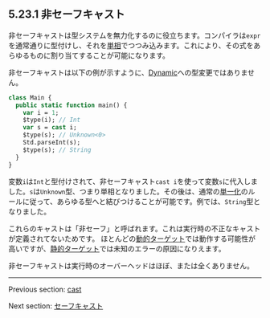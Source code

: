 ## 5.23.1 非セーフキャスト

非セーフキャストは型システムを無力化するのに役立ちます。コンパイラは`expr`を通常通りに型付けし、それを[単相](types-monomorph.md)でつつみ込みます。これにより、その式をあらゆるものに割り当てすることが可能になります。

非セーフキャストは以下の例が示すように、[Dynamic](types-dynamic.md)への型変更ではありません。

```haxe
class Main {
  public static function main() {
    var i = 1;
    $type(i); // Int
    var s = cast i;
    $type(s); // Unknown<0>
    Std.parseInt(s);
    $type(s); // String
  }
}
```

変数`i`は`Int`と型付けされて、非セーフキャスト`cast i`を使って変数`s`に代入しました。`s`は`Unknown`型、つまり単相となりました。その後は、通常の[単一化](type-system-unification.md)のルールに従って、あらゆる型へと結びつけることが可能です。例では、`String`型となりました。

これらのキャストは「非セーフ」と呼ばれます。これは実行時の不正なキャストが定義されてないためです。 ほとんどの[動的ターゲット](dictionary.md#define-dynamic-target)では動作する可能性が高いですが、[静的ターゲット](dictionary.md#define-static-target)では未知のエラーの原因になりえます。

非セーフキャストは実行時のオーバーヘッドはほぼ、または全くありません。

---

Previous section: [cast](expression-cast.md)

Next section: [セーフキャスト](expression-cast-safe.md)